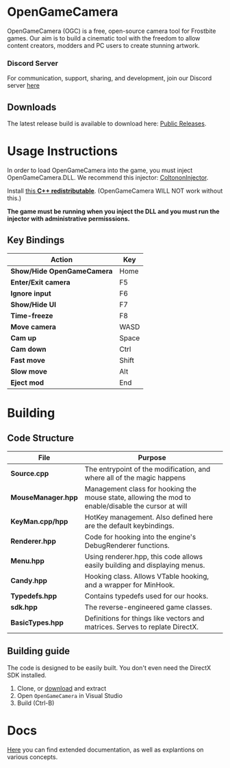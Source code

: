 # OpenGameCamera

OpenGameCamera (OGC) is a free, open-source camera tool for Frostbite games. Our aim is to build a cinematic tool with the freedom to allow content creators, modders and PC users to create stunning artwork.

### Discord Server

For communication, support, sharing, and development, join our Discord server [here](https://discord.gg/HZ676Ff)

## Downloads

The latest release build is available to download here: [Public Releases](https://github.com/coltonon/OpenGameCamera/releases).

# Usage Instructions
In order to load OpenGameCamera into the game, you must inject OpenGameCamera.DLL. We recommend this injector: [ColtononInjector](https://cdn.discordapp.com/attachments/548738758053330944/640624916323893297/Injector.exe).

Install [this **C++ redistributable**](https://aka.ms/vs/16/release/vc_redist.x64.exe). (OpenGameCamera WILL NOT work without this.)

**The game must be running when you inject the DLL and you must run the injector with administrative permisssions.**

## Key Bindings

| Action | Key |
| --- | --- |
| **Show/Hide OpenGameCamera** | Home |
| **Enter/Exit camera** | F5 |
| **Ignore input** | F6 |
| **Show/Hide UI** | F7 |
| **Time-freeze** | F8 |
| **Move camera** | WASD |
| **Cam up** | Space |
| **Cam down** | Ctrl |
| **Fast move** | Shift |
| **Slow move** | Alt |
| **Eject mod** | End |

# Building

## Code Structure

| File | Purpose |
| --- | --- |
| **Source.cpp** | The entrypoint of the modification, and where all of the magic happens |
| **MouseManager.hpp** | Management class for hooking the mouse state, allowing the mod to enable/disable the cursor at will |
| **KeyMan.cpp/hpp** | HotKey management.  Also defined here are the default keybindings. |
| **Renderer.hpp** | Code for hooking into the engine's DebugRenderer functions. |
| **Menu.hpp** | Using renderer.hpp, this code allows easily building and displaying menus. |
| **Candy.hpp** | Hooking class.  Allows VTable hooking, and a wrapper for MinHook. |
| **Typedefs.hpp** | Contains typedefs used for our hooks. |
| **sdk.hpp** | The reverse-engineered game classes. |
| **BasicTypes.hpp** | Definitions for things like vectors and matrices.  Serves to replate DirectX. |

## Building guide

The code is designed to be easily built.  You don't even need the DirectX SDK installed.

1. Clone, or [download](https://github.com/coltonon/OpenGameCamera/archive/master.zip) and extract
2. Open `OpenGameCamera` in Visual Studio
3. Build (Ctrl-B)

# Docs

[Here](https://github.com/coltonon/OpenGameCamera/tree/master/Docs) you can find extended documentation, as well as explantions on various concepts.
